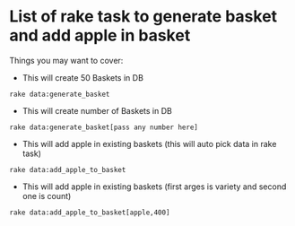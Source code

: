 # List of rake task to generate basket and add apple in basket
Things you may want to cover:

* This will create 50 Baskets in DB
```
rake data:generate_basket
```

* This will create number of Baskets in DB
```
rake data:generate_basket[pass any number here]
```

* This will add apple in existing baskets (this will auto pick data in rake task)
```
rake data:add_apple_to_basket
```

* This will add apple in existing baskets (first arges is variety and second one is count)
```
rake data:add_apple_to_basket[apple,400]
```